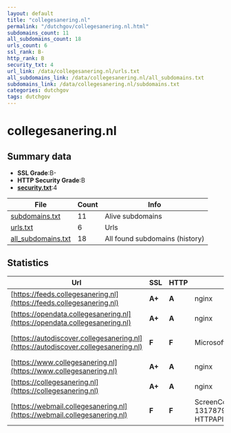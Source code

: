 ```yaml
---
layout: default
title: "collegesanering.nl"
permalink: "/dutchgov/collegesanering.nl.html"
subdomains_count: 11
all_subdomains_count: 18
urls_count: 6
ssl_rank: B-
http_rank: B
security_txt: 4
url_link: /data/collegesanering.nl/urls.txt
all_subdomains_link: /data/collegesanering.nl/all_subdomains.txt
subdomains_link: /data/collegesanering.nl/subdomains.txt
categories: dutchgov
tags: dutchgov
---
```



# collegesanering.nl
## Summary data


 - **SSL Grade**:B-
 - **HTTP Security Grade**:B
 - **[security.txt](https://www.digitaleoverheid.nl/nieuws/standaard-security-txt-nu-verplicht-voor-overheid/)**:4


| File       | Count | Info |
|------------|-------|------|
|[subdomains.txt](/DutchGovScope/data/collegesanering.nl/subdomains.txt)|11|Alive subdomains|
|[urls.txt](/DutchGovScope/data/collegesanering.nl/urls.txt)|6|Urls|
|[all_subdomains.txt](/DutchGovScope/data/collegesanering.nl/all_subdomains.txt)|18|All found subdomains (history)|


## Statistics


| Url | SSL | HTTP | Server | Cookie | HSTS | CORS | CTO | CSP | XFO | XXP | RP |FP| Tech |Title |
|--------|-------|-------|------|------|------|------|------|------|------|------|------|------|------|------|
|[https://feeds.collegesanering.nl](https://feeds.collegesanering.nl)| **A+**| **A**|nginx| |:white_check_mark: | | | | :white_check_mark: | :white_check_mark: | :white_check_mark: | |HSTS Nginx||
|[https://opendata.collegesanering.nl](https://opendata.collegesanering.nl)| **A+**| **A**|nginx| |:white_check_mark: | | | | :white_check_mark: | :white_check_mark: | :white_check_mark: | |HSTS Nginx||
|[https://autodiscover.collegesanering.nl](https://autodiscover.collegesanering.nl)| **F**| **F**|Microsoft-IIS/10.0| | | | | | | | :white_check_mark: | |IIS:10.0 Windows Server||
|[https://www.collegesanering.nl](https://www.collegesanering.nl)| **A+**| **A**|nginx| |:white_check_mark: | | |:warning: | :white_check_mark: | :white_check_mark: | :white_check_mark: | |Bloomreach HSTS Nginx|College sanering...|
|[https://collegesanering.nl](https://collegesanering.nl)| **A+**| **A**|nginx| |:white_check_mark: | | |:warning: | :white_check_mark: | :white_check_mark: | :white_check_mark: | |HSTS Nginx|301 Moved Perman...|
|[https://webmail.collegesanering.nl](https://webmail.collegesanering.nl)| **F**| **F**|ScreenConnect/23.9.8.8811-1317879931 Microsoft-HTTPAPI/2.0| | | | | | | | :white_check_mark: | |Microsoft HTTPAPI:2.0|ConnectWise Scre...|

